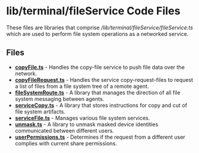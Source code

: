 # lib/terminal/fileService Code Files
These files are libraries that comprise */lib/terminal/fileService/fileService.ts* which are used to perform file system operations as a networked service.

## Files
<!-- Do not edit below this line.  Contents dynamically populated. -->

* **[copyFile.ts](copyFile.ts)**               - Handles the copy-file service to push file data over the network.
* **[copyFileRequest.ts](copyFileRequest.ts)** - Handles the service copy-request-files to request a list of files from a file system tree of a remote agent.
* **[fileSystemRoute.ts](fileSystemRoute.ts)** - A library that manages the direction of all file system messaging between agents.
* **[serviceCopy.ts](serviceCopy.ts)**         - A library that stores instructions for copy and cut of file system artifacts.
* **[serviceFile.ts](serviceFile.ts)**         - Manages various file system services.
* **[unmask.ts](unmask.ts)**                   - A library to unmask masked device identities communicated between different users.
* **[userPermissions.ts](userPermissions.ts)** - Determines if the request from a different user complies with current share permissions.